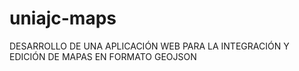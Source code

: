 # uniajc-maps
DESARROLLO DE UNA APLICACIÓN WEB PARA LA INTEGRACIÓN Y EDICIÓN DE MAPAS EN FORMATO GEOJSON 
